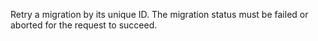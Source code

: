 Retry a migration by its unique ID. The migration status must be failed or aborted for the request to succeed.